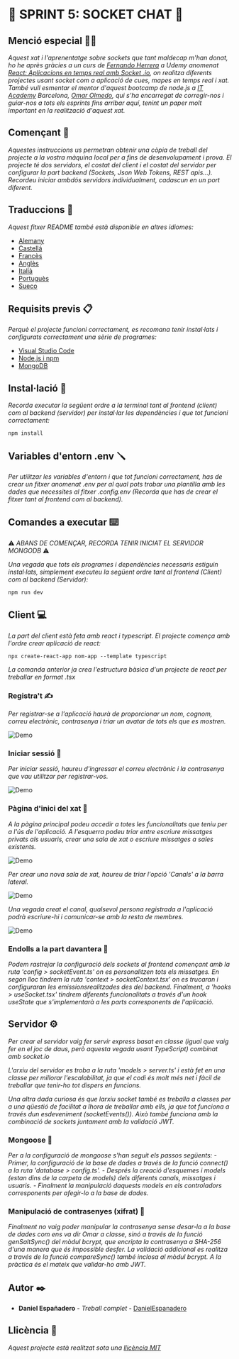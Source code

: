 # 💬 SPRINT 5: SOCKET CHAT 💬

## Menció especial 🙏🏻

_Aquest xat i l'aprenentatge sobre sockets que tant maldecap m'han donat, ho he après gràcies a un curs de [Fernando Herrera](https://github.com/Klerith) a Udemy anomenat [React: Aplicacions en temps real amb Socket .io](https://www.udemy.com/course/react-socket-io-fernando/), on realitza diferents projectes usant socket com a aplicació de cues, mapes en temps real i xat._
_També vull esmentar el mentor d'aquest bootcamp de node.js a [IT Academy](https://www.barcelonactiva.cat/es/itacademy#mesinfo) Barcelona, ​​[Omar Olmedo](https://github.com/StratocasterO), qui s'ha encarregat de corregir-nos i guiar-nos a tots els esprints fins arribar aquí, tenint un paper molt important en la realització d'aquest xat._

## Començant 🚀

_Aquestes instruccions us permetran obtenir una còpia de treball del projecte a la vostra màquina local per a fins de desenvolupament i prova._
_El projecte té dos servidors, el costat del client i el costat del servidor per configurar la part backend (Sockets, Json Web Tokens, REST apis...). Recordeu iniciar ambdós servidors individualment, cadascun en un port diferent._

## Traduccions 💬

_Aquest fitxer README també està disponible en altres idiomes:_
- [Alemany](https://github.com/DanielEspanadero/sprint-5-socket-chat/blob/main/docs/README-de.md)
- [Castellá](https://github.com/DanielEspanadero/sprint-5-socket-chat/blob/main/docs/README-es.md)
- [Francès](https://github.com/DanielEspanadero/sprint-5-socket-chat/blob/main/docs/README-fr.md)
- [Anglès](https://github.com/DanielEspanadero/sprint-5-socket-chat/blob/main/README.md)
- [Italià](https://github.com/DanielEspanadero/sprint-5-socket-chat/blob/main/docs/README-it.md)
- [Portuguès](https://github.com/DanielEspanadero/sprint-5-socket-chat/blob/main/docs/README-pt.md)
- [Sueco](https://github.com/DanielEspanadero/sprint-5-socket-chat/blob/main/docs/README-se.md)

## Requisits previs 📋

_Perquè el projecte funcioni correctament, es recomana tenir instal·lats i configurats correctament una sèrie de programes:_

- [Visual Studio Code](https://code.visualstudio.com/download)
- [Node.js i npm](https://nodejs.org/es/)
- [MongoDB](https://docs.mongodb.com/manual/installation/)

## Instal·lació 🔧

_Recorda executar la següent ordre a la terminal tant al frontend (client) com al backend (servidor) per instal·lar les dependències i que tot funcioni correctament:_
````
npm install
````

## Variables d'entorn .env 🪛

_Per utilitzar les variables d'entorn i que tot funcioni correctament, has de crear un fitxer anomenat .env per al qual pots trobar una plantilla amb les dades que necessites al fitxer .config.env (Recorda que has de crear el fitxer tant al frontend com al backend)._

## Comandes a executar ⌨️

⚠️ _ABANS DE COMENÇAR, RECORDA TENIR INICIAT EL SERVIDOR MONGODB_ ⚠️

_Una vegada que tots els programes i dependències necessaris estiguin instal·lats, simplement executeu la següent ordre tant al frontend (Client) com al backend (Servidor):_
````
npm run dev
````

## Client 💻

_La part del client està feta amb react i typescript. El projecte comença amb l'ordre crear aplicació de react:_
````
npx create-react-app nom-app --template typescript
````

_La comanda anterior ja crea l'estructura bàsica d'un projecte de react per treballar en format .tsx_

### Registra't ✍️

_Per registrar-se a l'aplicació haurà de proporcionar un nom, cognom, correu electrònic, contrasenya i triar un avatar de tots els que es mostren._

![Demo](https://github.com/DanielEspanadero/sprint-5-socket-chat/blob/main/docs/5.png)

### Iniciar sessió 🚪

_Per iniciar sessió, haureu d'ingressar el correu electrònic i la contrasenya que vau utilitzar per registrar-vos._

![Demo](https://github.com/DanielEspanadero/sprint-5-socket-chat/blob/main/docs/4.png)

### Pàgina d'inici del xat 🏡

_A la pàgina principal podeu accedir a totes les funcionalitats que teniu per a l'ús de l'aplicació. A l'esquerra podeu triar entre escriure missatges privats als usuaris, crear una sala de xat o escriure missatges a sales existents._

![Demo](https://github.com/DanielEspanadero/sprint-5-socket-chat/blob/main/docs/1.png)

_Per crear una nova sala de xat, haureu de triar l'opció 'Canals' a la barra lateral._

![Demo](https://github.com/DanielEspanadero/sprint-5-socket-chat/blob/main/docs/2.png)

_Una vegada creat el canal, qualsevol persona registrada a l'aplicació podrà escriure-hi i comunicar-se amb la resta de membres._

![Demo](https://github.com/DanielEspanadero/sprint-5-socket-chat/blob/main/docs/3.png)

### Endolls a la part davantera 📨

_Podem rastrejar la configuració dels sockets al frontend començant amb la ruta 'config > socketEvent.ts' on es personalitzen tots els missatges. En segon lloc tindrem la ruta 'context > socketContext.tsx' on es trucaran i configuraran les emissionsrealitzades des del backend. Finalment, a 'hooks > useSocket.tsx' tindrem diferents funcionalitats a través d'un hook useState que s'implementarà a les parts corresponents de l'aplicació._

## Servidor ⚙️

_Per crear el servidor vaig fer servir express basat en classe (igual que vaig fer en el joc de daus, però aquesta vegada usant TypeScript) combinat amb socket.io_

_L'arxiu del servidor es troba a la ruta 'models > server.ts' i està fet en una classe per millorar l'escalabilitat, ja que el codi és molt més net i fàcil de treballar que tenir-ho tot dispers en funcions._

_Una altra dada curiosa és que larxiu socket també es treballa a classes per a una qüestió de facilitat a lhora de treballar amb ells, ja que tot funciona a través dun esdeveniment (socketEvents()). Això també funciona amb la combinació de sockets juntament amb la validació JWT._

### Mongoose 📝

_Per a la configuració de mongoose s'han seguit els passos següents:_
_- Primer, la configuració de la base de dades a través de la funció connect() a la ruta 'database > config.ts'._
_- Després la creació d'esquemes i models (estan dins de la carpeta de models) dels diferents canals, missatges i usuaris._
_- Finalment la manipulació daquests models en els controladors corresponents per afegir-lo a la base de dades._

### Manipulació de contrasenyes (xifrat) 🔐

_Finalment no vaig poder manipular la contrasenya sense desar-la a la base de dades com ens va dir Omar a classe, sinó a través de la funció genSaltSync() del mòdul bcrypt, que encripta la contrasenya a SHA-256 d'una manera que és impossible desfer. La validació addicional es realitza a través de la funció compareSync() també inclosa al mòdul bcrypt. A la pràctica és el mateix que validar-ho amb JWT._

## Autor ✒️

* **Daniel Españadero** - *Treball complet* - [DanielEspanadero](https://github.com/DanielEspanadero)

## Llicència 📄

_Aquest projecte està realitzat sota una [llicència MIT](https://github.com/DanielEspanadero/sprint-5-socket-chat/blob/main/LICENSE)_